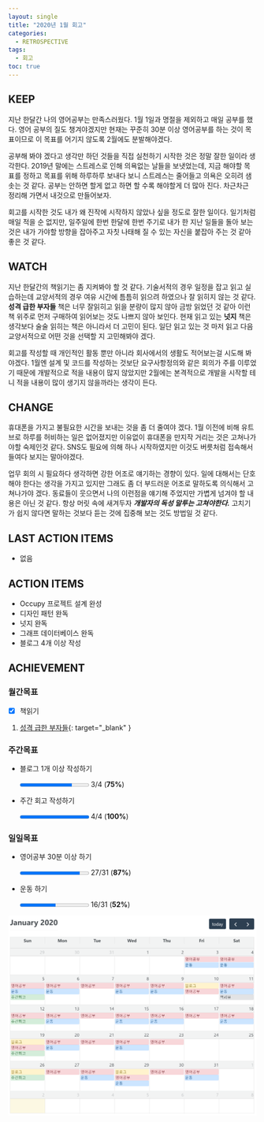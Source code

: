 ```yaml
---
layout: single
title: "2020년 1월 회고"
categories:
  - RETROSPECTIVE
tags:
  - 회고
toc: true
---
```


## KEEP

지난 한달간 나의 영어공부는 만족스러웠다. 1월 1일과 명절을 제외하고 매일 공부를 했다. 영어 공부의 질도 챙겨야겠지만 현재는 꾸준히 30분 이상 영어공부를 하는 것이 목표이므로 이 목표를 어기지 않도록 2월에도 분발해야겠다.

공부해 봐야 겠다고 생각만 하던 것들을 직접 실천하기 시작한 것은 정말 잘한 일이라 생각한다. 2019년 말에는 스트레스로 인해 의욕없는 날들을 보냇었는데, 지금 해야할 목표를 정하고 목표를 위해 하루하루 보내다 보니 스트레스는 줄어들고 의욕은 오히려 샘솟는 것 같다. 공부는 안하면 할게 없고 하면 할 수록 해야할게 더 많아 진다. 차근차근 정리해 가면서 내것으로 만들어보자.

회고를 시작한 것도 내가 왜 진작에 시작하지 않았나 싶을 정도로 잘한 일이다. 일기처럼 매일 적을 순 없지만, 일주일에 한번 한달에 한번 주기로 내가 한 지난 일들을 돌아 보는 것은 내가 가야할 방향을 잡아주고 자칫 나태해 질 수 있는 자신을 붙잡아 주는 것 같아 좋은 것 같다.

## WATCH

지난 한달간의 책읽기는 좀 지켜봐야 할 것 같다. 기술서적의 경우 일정을 잡고 읽고 실습하는데 교양서적의 경우 여유 시간에 틈틈히 읽으려 하였으나 잘 읽히지 않는 것 같다. **성격 급한 부자들** 책은 너무 잘읽히고 읽을 분량이 많지 않아 금방 읽었던 것 같아 이런 책 위주로 먼저 구매하여 읽어보는 것도 나쁘지 않아 보인다. 현재 읽고 있는 **넛지** 책은 생각보다 술술 읽히는 책은 아니라서 더 고민이 된다. 일단 읽고 있는 것 마저 읽고 다음 교양서적으로 어떤 것을 선택할 지 고민해봐야 겠다.

회고를 작성할 때 개인적인 활동 뿐만 아니라 회사에서의 생활도 적어보는걸 시도해 봐야겠다. 1월엔 설계 및 코드를 작성하는 것보단 요구사항정의와 같은 회의가 주를 이루었기 때문에 개발적으로 적을 내용이 많지 않았지만 2월에는 본격적으로 개발을 시작할 테니 적을 내용이 많이 생기지 않을까라는 생각이 든다.

## CHANGE

휴대폰을 가지고 불필요한 시간을 보내는 것을 좀 더 줄여야 겠다. 1월 이전에 비해 유트브로 하루를 허비하는 일은 없어졌지만 이유없이 휴대폰을 만지작 거리는 것은 고쳐나가야할 숙제인것 같다. SNS도 필요에 의해 하나 시작하였지만 이것도 버릇처럼 접속해서 들여다 보지는 말아야겠다.

업무 회의 시 필요하다 생각하면 강한 어조로 얘기하는 경향이 있다. 일에 대해서는 단호해야 한다는 생각을 가지고 있지만 그래도 좀 더 부드러운 어조로 말하도록 의식해서 고쳐나가야 겠다. 동료들이 웃으면서 나의 이런점을 얘기해 주었지만 가볍게 넘겨야 할 내용은 아닌 것 같다. 항상 머릿 속에 새겨두자 **_개발자의 독성 말투는 고쳐야한다._** 고치기가 쉽지 않다면 말하는 것보다 듣는 것에 집중해 보는 것도 방법일 것 같다.

## LAST ACTION ITEMS

- 없음

## ACTION ITEMS

- Occupy 프로젝트 설계 완성
- 디자인 패턴 완독
- 넛지 완독
- 그래프 데이터베이스 완독
- 블로그 4개 이상 작성

## ACHIEVEMENT

### 월간목표

- [x] 책읽기

1. [성격 급한 부자들](/book-review/richs-who-have-quick-temper/){: target="\_blank" }

### 주간목표

- 블로그 1개 이상 작성하기

  <progress value="3" max="4"></progress> 3/4 (<b>75%</b>)

- 주간 회고 작성하기

  <progress value="4" max="4"></progress> 4/4 (<b>100%</b>)

### 일일목표

- 영어공부 30분 이상 하기

  <progress value="27" max="31"></progress> 27/31 (<b>87%</b>)

- 운동 하기

  <progress value="16" max="31"></progress> 16/31 (<b>52%</b>)

![January Calendar](/assets/images/retrospective/january-calendar.png)
